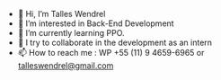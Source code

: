 - 👋 Hi, I’m Talles Wendrel
- 👀 I’m interested in Back-End Development
- 🌱 I’m currently learning PPO.
- 💞️ I try to collaborate in the development as an intern
- 📫 How to reach me : WP +55 (11) 9 4659-6965 or talleswendrel@gmail.com
